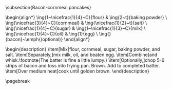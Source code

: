 \subsection{Bacon-cornmeal pancakes}

\begin{align*}
    \ing{1~\nicefrac{1}{4}~C}{flour}  & \ing{2~t}{baking powder}        \\
    \ing{\nicefrac{3}{4}~C}{cornmeal} & \ing{\nicefrac{1}{2}~t}{salt}   \\
    \ing{\nicefrac{1}{4}~C}{sugar}    & \ing{1~\nicefrac{1}{3}~C}{milk} \\
    \ing{\nicefrac{1}{4}~C}{oil}      & \ing{1}{egg}                    \\
    \ing{}{bacon}~\emph{(optional)}
\end{align*}

\begin{description}
    \item[Mix]flour, cornmeal, sugar, baking powder, and salt.
    \item[Separately,]mix milk, oil, and beaten egg.
    \item[Combine]and whisk.\footnote{The batter is fine a little lumpy.}
    \item[Optionally,]chop 5-6 strips of bacon and toss into frying pan. Brown. Add to completed batter.
    \item[Over medium heat]cook until golden brown.
\end{description}

\pagebreak
